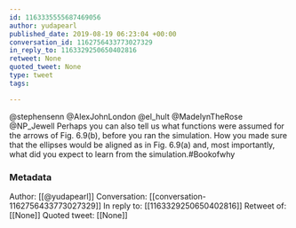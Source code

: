```yaml
---
id: 1163335555687469056
author: yudapearl
published_date: 2019-08-19 06:23:04 +00:00
conversation_id: 1162756433773027329
in_reply_to: 1163329250650402816
retweet: None
quoted_tweet: None
type: tweet
tags:

---
```


@stephensenn @AlexJohnLondon @el_hult @MadelynTheRose @NP_Jewell Perhaps you can also tell us what functions were assumed for the arrows of Fig. 6.9(b), before you ran the simulation. How you made sure that the ellipses would be aligned as in Fig. 6.9(a) and, most importantly, what did you expect to learn from the simulation.#Bookofwhy

### Metadata

Author: [[@yudapearl]]
Conversation: [[conversation-1162756433773027329]]
In reply to: [[1163329250650402816]]
Retweet of: [[None]]
Quoted tweet: [[None]]
